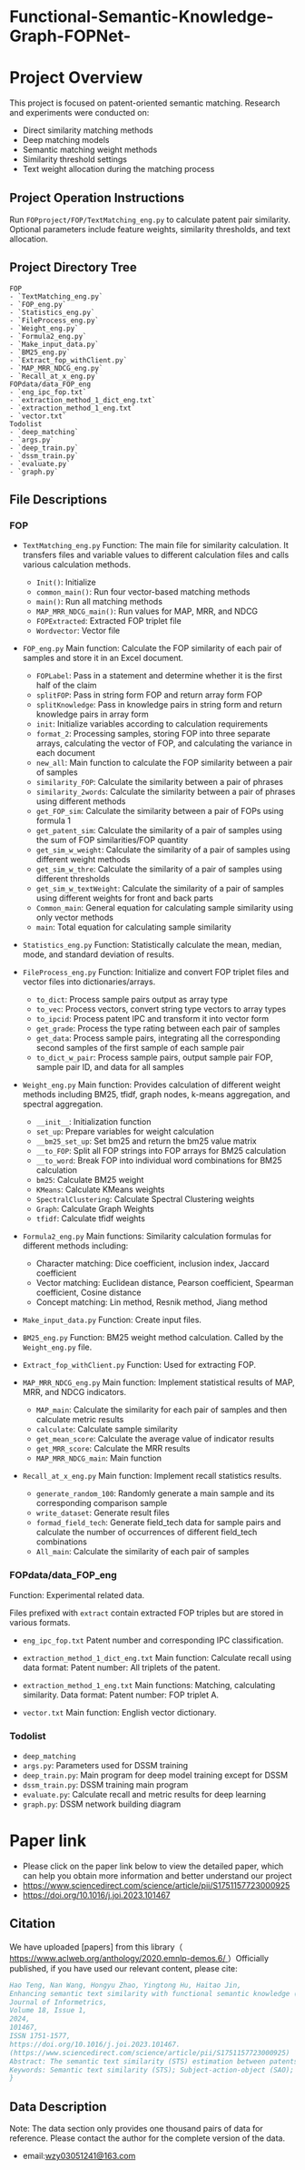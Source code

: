 # Functional-Semantic-Knowledge-Graph-FOPNet-
# Project Overview

This project is focused on patent-oriented semantic matching. Research and experiments were conducted on:
- Direct similarity matching methods
- Deep matching models
- Semantic matching weight methods
- Similarity threshold settings
- Text weight allocation during the matching process

## Project Operation Instructions

Run `FOPproject/FOP/TextMatching_eng.py` to calculate patent pair similarity. Optional parameters include feature weights, similarity thresholds, and text allocation.

## Project Directory Tree

    FOP
    - `TextMatching_eng.py`
    - `FOP_eng.py`
    - `Statistics_eng.py`
    - `FileProcess_eng.py`
    - `Weight_eng.py`
    - `Formula2_eng.py`
    - `Make_input_data.py`
    - `BM25_eng.py`
    - `Extract_fop_withClient.py`
    - `MAP_MRR_NDCG_eng.py`
    - `Recall_at_x_eng.py` 
    FOPdata/data_FOP_eng
    - `eng_ipc_fop.txt`
    - `extraction_method_1_dict_eng.txt`
    - `extraction_method_1_eng.txt`
    - `vector.txt`
    Todolist
    - `deep_matching`
    - `args.py`
    - `deep_train.py`
    - `dssm_train.py`
    - `evaluate.py`
    - `graph.py`

## File Descriptions

### FOP
- `TextMatching_eng.py`
Function: The main file for similarity calculation. It transfers files and variable values to different calculation files and calls various calculation methods.

    - `Init()`: Initialize
    - `common_main()`: Run four vector-based matching methods
    - `main()`: Run all matching methods
    - `MAP_MRR_NDCG_main()`: Run values for MAP, MRR, and NDCG
    - `FOPExtracted`: Extracted FOP triplet file
    - `Wordvector`: Vector file

- `FOP_eng.py`
Main function: Calculate the FOP similarity of each pair of samples and store it in an Excel document.

    - `FOPLabel`: Pass in a statement and determine whether it is the first half of the claim
    - `splitFOP`: Pass in string form FOP and return array form FOP
    - `splitKnowledge`: Pass in knowledge pairs in string form and return knowledge pairs in array form
    - `init`: Initialize variables according to calculation requirements
    - `format_2`: Processing samples, storing FOP into three separate arrays, calculating the vector of FOP, and calculating the variance in each document
    - `new_all`: Main function to calculate the FOP similarity between a pair of samples
    - `similarity_FOP`: Calculate the similarity between a pair of phrases
    - `similarity_2words`: Calculate the similarity between a pair of phrases using different methods
    - `get_FOP_sim`: Calculate the similarity between a pair of FOPs using formula 1
    - `get_patent_sim`: Calculate the similarity of a pair of samples using the sum of FOP similarities/FOP quantity
    - `get_sim_w_weight`: Calculate the similarity of a pair of samples using different weight methods
    - `get_sim_w_thre`: Calculate the similarity of a pair of samples using different thresholds
    - `get_sim_w_textWeight`: Calculate the similarity of a pair of samples using different weights for front and back parts
    - `Common_main`: General equation for calculating sample similarity using only vector methods
    - `main`: Total equation for calculating sample similarity

- `Statistics_eng.py`
Function: Statistically calculate the mean, median, mode, and standard deviation of results.

- `FileProcess_eng.py`
Function: Initialize and convert FOP triplet files and vector files into dictionaries/arrays.

    - `to_dict`: Process sample pairs output as array type
    - `to_vec`: Process vectors, convert string type vectors to array types
    - `to_ipcid`: Process patent IPC and transform it into vector form
    - `get_grade`: Process the type rating between each pair of samples
    - `get_data`: Process sample pairs, integrating all the corresponding second samples of the first sample of each sample pair
    - `to_dict_w_pair`: Process sample pairs, output sample pair FOP, sample pair ID, and data for all samples

- `Weight_eng.py`
Main function: Provides calculation of different weight methods including BM25, tfidf, graph nodes, k-means aggregation, and spectral aggregation.

    - `__init__`: Initialization function
    - `set_up`: Prepare variables for weight calculation
    - `__bm25_set_up`: Set bm25 and return the bm25 value matrix
    - `__to_FOP`: Split all FOP strings into FOP arrays for BM25 calculation
    - `__to_word`: Break FOP into individual word combinations for BM25 calculation
    - `bm25`: Calculate BM25 weight
    - `KMeans`: Calculate KMeans weights
    - `SpectralClustering`: Calculate Spectral Clustering weights
    - `Graph`: Calculate Graph Weights
    - `tfidf`: Calculate tfidf weights

- `Formula2_eng.py`
Main functions: Similarity calculation formulas for different methods including:
    - Character matching: Dice coefficient, inclusion index, Jaccard coefficient
    - Vector matching: Euclidean distance, Pearson coefficient, Spearman coefficient, Cosine distance
    - Concept matching: Lin method, Resnik method, Jiang method

- `Make_input_data.py`
Function: Create input files.

- `BM25_eng.py`
Function: BM25 weight method calculation. Called by the `Weight_eng.py` file.

- `Extract_fop_withClient.py`
Function: Used for extracting FOP.

- `MAP_MRR_NDCG_eng.py`
Main function: Implement statistical results of MAP, MRR, and NDCG indicators.

    - `MAP_main`: Calculate the similarity for each pair of samples and then calculate metric results
    - `calculate`: Calculate sample similarity
    - `get_mean_score`: Calculate the average value of indicator results
    - `get_MRR_score`: Calculate the MRR results
    - `MAP_MRR_NDCG_main`: Main function

- `Recall_at_x_eng.py`
Main function: Implement recall statistics results.

    - `generate_random_100`: Randomly generate a main sample and its corresponding comparison sample
    - `write_dataset`: Generate result files
    - `formad_field_tech`: Generate field_tech data for sample pairs and calculate the number of occurrences of different field_tech combinations
    - `All_main`: Calculate the similarity of each pair of samples

### FOPdata/data_FOP_eng
Function: Experimental related data.

Files prefixed with `extract` contain extracted FOP triples but are stored in various formats.

- `eng_ipc_fop.txt`
Patent number and corresponding IPC classification.

- `extraction_method_1_dict_eng.txt`
Main function: Calculate recall using data format: Patent number: All triplets of the patent.

- `extraction_method_1_eng.txt`
Main functions: Matching, calculating similarity. Data format: Patent number: FOP triplet A.

- `vector.txt`
Main function: English vector dictionary.

### Todolist

   - `deep_matching`
   - `args.py`: Parameters used for DSSM training
   - `deep_train.py`: Main program for deep model training except for DSSM
   - `dssm_train.py`: DSSM training main program
   - `evaluate.py`: Calculate recall and metric results for deep learning
   - `graph.py`: DSSM network building diagram

# Paper link
- Please click on the paper link below to view the detailed paper, which can help you obtain more information and better understand our project
- https://www.sciencedirect.com/science/article/pii/S1751157723000925
- https://doi.org/10.1016/j.joi.2023.101467
## Citation

We have uploaded [papers] from this library（ [https://www.aclweb.org/anthology/2020.emnlp-demos.6/ ](https://www.sciencedirect.com/science/article/pii/S1751157723000925)）Officially published, if you have used our relevant content, please cite:
```bibtex
Hao Teng, Nan Wang, Hongyu Zhao, Yingtong Hu, Haitao Jin,
Enhancing semantic text similarity with functional semantic knowledge (FOP) in patents,
Journal of Informetrics,
Volume 18, Issue 1,
2024,
101467,
ISSN 1751-1577,
https://doi.org/10.1016/j.joi.2023.101467.
(https://www.sciencedirect.com/science/article/pii/S1751157723000925)
Abstract: The semantic text similarity (STS) estimation between patents is a critical issue for the patent portfolio analysis. Current methods such as keywords, co-word analysis and even the Subject-Action-Object (SAO) algorithms, are not quite reasonable for the patent similarity calculation due to the lack of fine-grained semantic knowledge, “property-parameter” features and flexible “functional or non-functional” combinations. In the meanwhile, standardized similarity datasets are also unavailable. In this paper, we have proposed a new kind of functional semantic knowledge (Function-Object-Property, i.e., FOP) instead of SAO triples, which can contribute directly to enhance the patent similarity. Moreover, patent STS datasets, including the matching dataset and the ranking dataset, have firstly been processed and released as benchmarks for the comparative evaluation. Preliminary results have demonstrated that FOP-based methods are more appropriate in the STS tasks incorporated with IPC codes, weights’ assignments and patent pre-trained vectors. To be further, the deep interaction-based models with the averaged FOP embeddings are recommended to be one of the most optimal choices of effectively improving the semantic learning capability. Finally, a new patent similarity calculation framework is summarized and successfully applied in the patent retrieval, which highlight that the proposed methodology serves as a dominant power in diverse patented STS tasks.
Keywords: Semantic text similarity (STS); Subject-action-object (SAO); Functional semantic knowledge (FOP); Bi-LSTM; Patent similarity; Pre-trained embedding
}
```
## Data Description
Note: The data section only provides one thousand pairs of data for reference. Please contact the author for the complete version of the data. 
- email:wzy03051241@163.com
